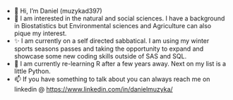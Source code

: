- 👋 Hi, I’m Daniel (muzykad397)
- 👀 I am interested in the natural and social sciences. I have a background in Biostatistics but Environmental sciences and Agriculture can also pique my interest.
- ✨ I am currently on a self directed sabbatical. I am using my winter sports seasons passes  and taking the opportunity to expand and showcase some new coding skills outside of SAS and SQL.
- 🌱 I am currently re-learning R after a few years away. Next on my list is a little Python.
- 📫 If you have something to talk about you can always reach me on linkedin @ https://www.linkedin.com/in/danielmuzyka/

